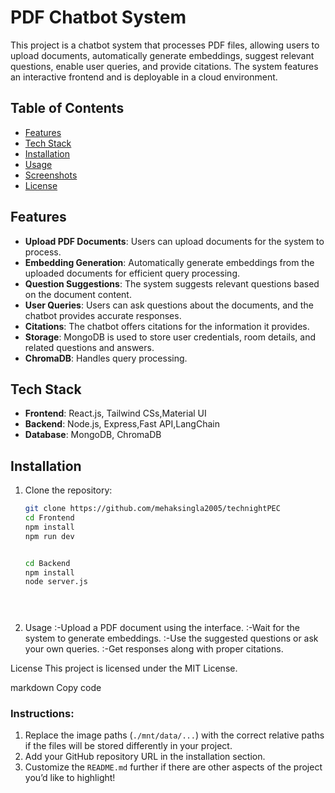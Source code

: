 # PDF Chatbot System

This project is a chatbot system that processes PDF files, allowing users to upload documents, automatically generate embeddings, suggest relevant questions, enable user queries, and provide citations. The system features an interactive frontend and is deployable in a cloud environment.

## Table of Contents
- [Features](#features)
- [Tech Stack](#tech-stack)
- [Installation](#installation)
- [Usage](#usage)
- [Screenshots](#screenshots)
- [License](#license)

## Features
- **Upload PDF Documents**: Users can upload documents for the system to process.
- **Embedding Generation**: Automatically generate embeddings from the uploaded documents for efficient query processing.
- **Question Suggestions**: The system suggests relevant questions based on the document content.
- **User Queries**: Users can ask questions about the documents, and the chatbot provides accurate responses.
- **Citations**: The chatbot offers citations for the information it provides.
- **Storage**: MongoDB is used to store user credentials, room details, and related questions and answers.
- **ChromaDB**: Handles query processing.

## Tech Stack
- **Frontend**: React.js, Tailwind CSs,Material UI
- **Backend**: Node.js, Express,Fast API,LangChain
- **Database**: MongoDB, ChromaDB


## Installation

1. Clone the repository:
   ```bash
   git clone https://github.com/mehaksingla2005/technightPEC
   cd Frontend
   npm install
   npm run dev


   cd Backend
   npm install
   node server.js


  
2. Usage
:-Upload a PDF document using the interface.
:-Wait for the system to generate embeddings.
:-Use the suggested questions or ask your own queries.
:-Get responses along with proper citations.

License
This project is licensed under the MIT License.

markdown
Copy code

### Instructions:
1. Replace the image paths (`./mnt/data/...`) with the correct relative paths if the files will be stored differently in your project.
2. Add your GitHub repository URL in the installation section.
3. Customize the `README.md` further if there are other aspects of the project you’d like to highlight!








